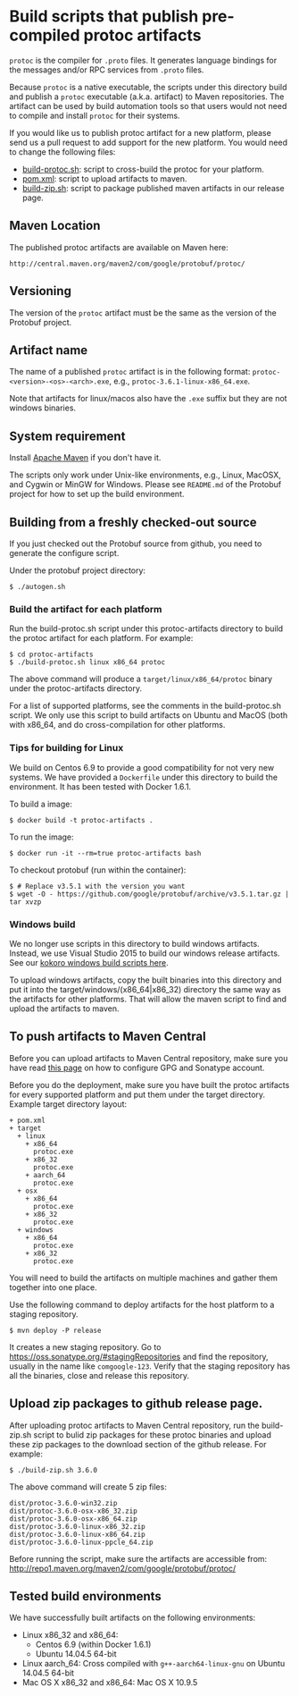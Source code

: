 # Build scripts that publish pre-compiled protoc artifacts
``protoc`` is the compiler for ``.proto`` files. It generates language bindings
for the messages and/or RPC services from ``.proto`` files.

Because ``protoc`` is a native executable, the scripts under this directory
build and publish a ``protoc`` executable (a.k.a. artifact) to Maven
repositories. The artifact can be used by build automation tools so that users
would not need to compile and install ``protoc`` for their systems.

If you would like us to publish protoc artifact for a new platform, please send
us a pull request to add support for the new platform. You would need to change
the following files:

* [build-protoc.sh](build-protoc.sh): script to cross-build the protoc for your
  platform.
* [pom.xml](pom.xml): script to upload artifacts to maven.
* [build-zip.sh](build-zip.sh): script to package published maven artifacts in
  our release page.

## Maven Location
The published protoc artifacts are available on Maven here:

    http://central.maven.org/maven2/com/google/protobuf/protoc/

## Versioning
The version of the ``protoc`` artifact must be the same as the version of the
Protobuf project.

## Artifact name
The name of a published ``protoc`` artifact is in the following format:
``protoc-<version>-<os>-<arch>.exe``, e.g., ``protoc-3.6.1-linux-x86_64.exe``.

Note that artifacts for linux/macos also have the `.exe` suffix but they are
not windows binaries.

## System requirement
Install [Apache Maven](http://maven.apache.org/) if you don't have it.

The scripts only work under Unix-like environments, e.g., Linux, MacOSX, and
Cygwin or MinGW for Windows. Please see ``README.md`` of the Protobuf project
for how to set up the build environment.

## Building from a freshly checked-out source

If you just checked out the Protobuf source from github, you need to
generate the configure script.

Under the protobuf project directory:


```
$ ./autogen.sh
```

### Build the artifact for each platform

Run the build-protoc.sh script under this protoc-artifacts directory to build the protoc
artifact for each platform.  For example:

```
$ cd protoc-artifacts
$ ./build-protoc.sh linux x86_64 protoc
```

The above command will produce a `target/linux/x86_64/protoc` binary under the
protoc-artifacts directory.

For a list of supported platforms, see the comments in the build-protoc.sh
script. We only use this script to build artifacts on Ubuntu and MacOS (both
with x86_64, and do cross-compilation for other platforms.

### Tips for building for Linux
We build on Centos 6.9 to provide a good compatibility for not very new
systems. We have provided a ``Dockerfile`` under this directory to build the
environment. It has been tested with Docker 1.6.1.

To build a image:

```
$ docker build -t protoc-artifacts .
```

To run the image:

```
$ docker run -it --rm=true protoc-artifacts bash
```

To checkout protobuf (run within the container):

```
$ # Replace v3.5.1 with the version you want
$ wget -O - https://github.com/google/protobuf/archive/v3.5.1.tar.gz | tar xvzp
```

### Windows build
We no longer use scripts in this directory to build windows artifacts. Instead,
we use Visual Studio 2015 to build our windows release artifacts. See our
[kokoro windows build scripts here](../kokoro/release/protoc/windows/build.bat).

To upload windows artifacts, copy the built binaries into this directory and
put it into the target/windows/(x86_64|x86_32) directory the same way as the
artifacts for other platforms. That will allow the maven script to find and
upload the artifacts to maven.

## To push artifacts to Maven Central
Before you can upload artifacts to Maven Central repository, make sure you have
read [this page](http://central.sonatype.org/pages/apache-maven.html) on how to
configure GPG and Sonatype account.

Before you do the deployment, make sure you have built the protoc artifacts for
every supported platform and put them under the target directory. Example
target directory layout:

    + pom.xml
    + target
      + linux
        + x86_64
          protoc.exe
        + x86_32
          protoc.exe
        + aarch_64
          protoc.exe
      + osx
        + x86_64
          protoc.exe
        + x86_32
          protoc.exe
      + windows
        + x86_64
          protoc.exe
        + x86_32
          protoc.exe

You will need to build the artifacts on multiple machines and gather them
together into one place.

Use the following command to deploy artifacts for the host platform to a
staging repository.

```
$ mvn deploy -P release
```

It creates a new staging repository. Go to
https://oss.sonatype.org/#stagingRepositories and find the repository, usually
in the name like ``comgoogle-123``. Verify that the staging repository has all
the binaries, close and release this repository.

## Upload zip packages to github release page.
After uploading protoc artifacts to Maven Central repository, run the
build-zip.sh script to bulid zip packages for these protoc binaries
and upload these zip packages to the download section of the github
release. For example:

```
$ ./build-zip.sh 3.6.0
```

The above command will create 5 zip files:

```
dist/protoc-3.6.0-win32.zip
dist/protoc-3.6.0-osx-x86_32.zip
dist/protoc-3.6.0-osx-x86_64.zip
dist/protoc-3.6.0-linux-x86_32.zip
dist/protoc-3.6.0-linux-x86_64.zip
dist/protoc-3.6.0-linux-ppcle_64.zip
```

Before running the script, make sure the artifacts are accessible from:
http://repo1.maven.org/maven2/com/google/protobuf/protoc/

## Tested build environments
We have successfully built artifacts on the following environments:
- Linux x86_32 and x86_64:
  - Centos 6.9 (within Docker 1.6.1)
  - Ubuntu 14.04.5 64-bit
- Linux aarch_64: Cross compiled with `g++-aarch64-linux-gnu` on Ubuntu 14.04.5 64-bit
- Mac OS X x86_32 and x86_64: Mac OS X 10.9.5
